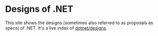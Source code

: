 # Designs of .NET

This site shows the designs (sometimes also referred to as proposals as specs)
of .NET. It's a live index of [dotnet/designs].

[dotnet/designs]: https://github.com/dotnet/designs
